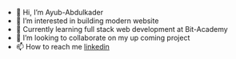 - 👋 Hi, I’m Ayub-Abdulkader
- 👀 I’m interested in building modern website
- 🌱 Currently learning full stack web development at Bit-Academy
- 💞️ I’m looking to collaborate on my up coming project
- 📫 How to reach me [linkedin](https://www.linkedin.com/in/ayub-abdulkader-24083b244/)

<!---
Ayub-Abdulkader/Ayub-Abdulkader is a ✨ special ✨ repository because its `README.md` (this file) appears on your GitHub profile.
You can click the Preview link to take a look at your changes.
--->
